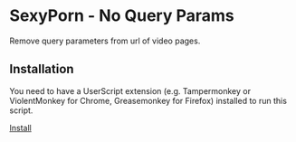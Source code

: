 # SexyPorn - No Query Params

Remove query parameters from url of video pages.

## Installation

You need to have a UserScript extension (e.g. Tampermonkey or ViolentMonkey for Chrome, Greasemonkey for Firefox) installed to run this script.

[Install](https://github.com/VoltronicAcid/noQueryParams/raw/main/noQueryParams.user.js)
